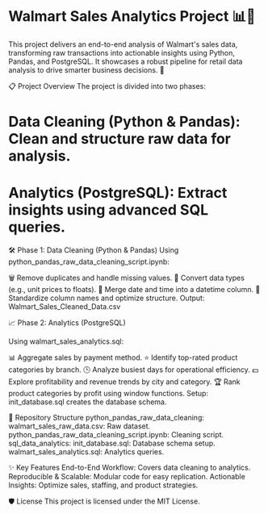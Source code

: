 # Walmart Sales Analytics Project 📊💸

This project delivers an end-to-end analysis of Walmart's sales data, transforming raw transactions into actionable insights using Python, Pandas, and PostgreSQL. It showcases a robust pipeline for retail data analysis to drive smarter business decisions. 🚀

📋 Project Overview
The project is divided into two phases:

# Data Cleaning (Python & Pandas): Clean and structure raw data for analysis.
# Analytics (PostgreSQL): Extract insights using advanced SQL queries.

🛠️ Phase 1: Data Cleaning (Python & Pandas)
Using python_pandas_raw_data_cleaning_script.ipynb:

🗑️ Remove duplicates and handle missing values.
🔄 Convert data types (e.g., unit prices to floats).
📅 Merge date and time into a datetime column.
🧹 Standardize column names and optimize structure.
Output: Walmart_Sales_Cleaned_Data.csv

📈 Phase 2: Analytics (PostgreSQL)

Using walmart_sales_analytics.sql:

📊 Aggregate sales by payment method.
⭐ Identify top-rated product categories by branch.
🕒 Analyze busiest days for operational efficiency.
💵 Explore profitability and revenue trends by city and category.
🏆 Rank product categories by profit using window functions.
Setup: init_database.sql creates the database schema.

📂 Repository Structure
python_pandas_raw_data_cleaning:
walmart_sales_raw_data.csv: Raw dataset.
python_pandas_raw_data_cleaning_script.ipynb: Cleaning script.
sql_data_analytics:
init_database.sql: Database schema setup.
walmart_sales_analytics.sql: Analytics queries.

✨ Key Features
End-to-End Workflow: Covers data cleaning to analytics.
Reproducible & Scalable: Modular code for easy replication.
Actionable Insights: Optimize sales, staffing, and product strategies.

🛡️ License
This project is licensed under the MIT License.


